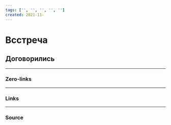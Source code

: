 ```yaml
---
tags: ['', '', '', '', '']  
created: 2021-11-
---
```

# Всстреча
## Договорились
___
### Zero-links

___
### Links

---
### Source